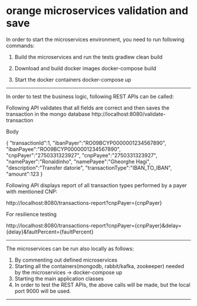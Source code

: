 # orange microservices validation and save

In order to start the microservices environment, you need to run following commands:

1. Build the microservices and run the tests
   gradlew clean build

2. Download and build docker images
   docker-compose build
   
3. Start the docker containers
   docker-compose up
   
-------------------

In order to test the business logic, following REST APIs can be called:

Following API validates that all fields are correct and then saves the transaction in 
the mongo database
http://localhost:8080/validate-transaction

Body

{
   "transactionId":1,
   "ibanPayer":"RO09BCYP0000001234567890",
   "ibanPayee":"RO09BCYP0000001234567890",
   "cnpPayer":"2750331323927",
    "cnpPayee":"2750331323927",
    "namePayer":"Ronaldinho",
    "namePayee":"Gheorghe Hagi",
    "description":"Transfer datorie",
    "transactionType":"IBAN_TO_IBAN",
    "amount":123
    }

Following API displays report of all transaction types performed by a payer with mentioned
CNP:

http://localhost:8080/transactions-report?cnpPayer={cnpPayer}

For resilience testing 

http://localhost:8080/transactions-report?cnpPayer={cnpPayer}&delay={delay}&faultPercent={faultPercent}

-------------------------

The microservices can be run also locally as follows:
 1. By commenting out defined microservices 
 2. Starting all the containers(mongodb, rabbit/kafka, zookeeper) needed by the microservices -> docker-compose up
 3. Starting the main application classes
 4. In order to test the REST APIs, the above calls will be made, but the local port 9000
    will be used. 
    
--------------------------------